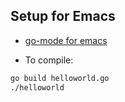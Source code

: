 ## Setup for Emacs
- [go-mode for emacs](https://github.com/dominikh/go-mode.el)

- To compile:
```bash
go build helloworld.go
./helloworld
```



